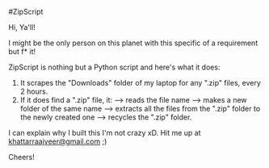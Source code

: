 #ZipScript

Hi, Ya'll!

I might be the only person on this planet with this specific of a requirement but f* it!

ZipScript is nothing but a Python script and here's what it does:
1) It scrapes the "Downloads" folder of my laptop for any ".zip" files, every 2 hours.
2) If it does find a ".zip" file, it:
   --> reads the file name
   --> makes a new folder of the same name
   --> extracts all the files from the ".zip" folder to the newly created one
   --> recycles the ".zip" folder.

I can explain why I built this I'm not crazy xD. Hit me up at khattarraajveer@gmail.com ;)

Cheers!
